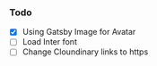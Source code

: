 ### Todo

- [x] Using Gatsby Image for Avatar
- [ ] Load Inter font
- [ ] Change Cloundinary links to https
